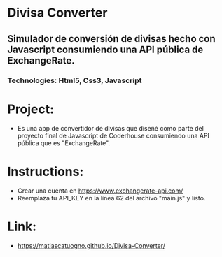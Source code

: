 # Divisa Converter
## Simulador de conversión de divisas hecho con Javascript consumiendo una API pública de ExchangeRate.
### Technologies: Html5, Css3, Javascript

# Project:
- Es una app de convertidor de divisas que diseñé como parte del proyecto final de Javascript de Coderhouse consumiendo una API pública que es "ExchangeRate".

# Instructions:
- Crear una cuenta en https://www.exchangerate-api.com/
- Reemplaza tu API_KEY en la línea 62 del archivo "main.js" y listo.

# Link:
- https://matiascatuogno.github.io/Divisa-Converter/